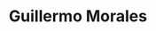 ---
title: "Guillermo Morales"
url: /providencia/guillermo-morales-avenida-francisco-bilbao/
shop: Autohaus
---